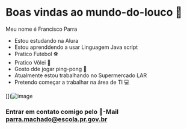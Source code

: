 # Boas vindas ao mundo-do-louco 🤡
Meu nome é Francisco Parra

- Estou estudando na Alura
- Estou aprenddendo a usar Linguagem Java script
- Pratico Futebol ⚽
- Pratico Vôlei 🏐
- Gosto dde jogar ping-pong 🏓
- Atualmente estou trabalhando no Supermercado LAR
- Pretendo começar a trabalhar na área de TI 💻

[](![image](https://github.com/user-attachments/assets/c8573410-aca1-4413-812f-1f9528d3c5b9)

### Entrar em contato comigo pelo 📧-Mail parra.machado@escola.pr.gov.br ###
